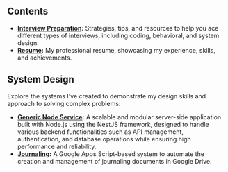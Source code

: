 ## Contents

- **[Interview Preparation](https://github.com/gardusig/road2senior/):** Strategies, tips, and resources to help you ace different types of interviews, including coding, behavioral, and system design.
- **[Resume](./resume/resume.pdf):** My professional resume, showcasing my experience, skills, and achievements.
  
## System Design

Explore the systems I've created to demonstrate my design skills and approach to solving complex problems:

- **[Generic Node Service](./system-design/genericNodeService.md):** A scalable and modular server-side application built with Node.js using the NestJS framework, designed to handle various backend functionalities such as API management, authentication, and database operations while ensuring high performance and reliability.
- **[Journaling](./system-design/journaling.md):** A Google Apps Script-based system to automate the creation and management of journaling documents in Google Drive.
